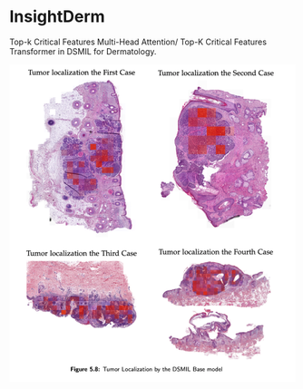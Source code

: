 # InsightDerm
Top-k Critical Features Multi-Head Attention/ Top-K Critical Features Transformer in DSMIL for Dermatology.




![Tumor Localization](/src/pics/tumor_localization.png)



